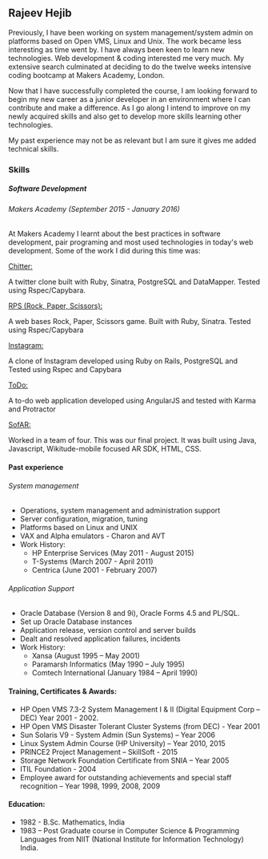 ## Rajeev Hejib

Previously, I have been working on system management/system admin on platforms based on Open VMS, Linux and Unix. The work became less interesting as time went by. I have always been keen to learn new technologies.  Web development & coding interested me very much. My extensive search culminated at deciding to do the twelve weeks intensive coding bootcamp at Makers Academy, London.

Now that I have successfully completed the course, I am looking forward to begin my new career as a junior developer in an environment where I can contribute and make a difference.  As I go along I intend to improve on my newly acquired skills and also get to develop more skills learning other technologies.

My past experience may not be as relevant but I am sure it gives me added technical skills.

### Skills

##### Software Development
###### Makers Academy (September 2015 - January 2016)

At Makers Academy I learnt about the best practices in software development, pair programing and most used technologies in today's web development. Some of the work I did during this time was:

[Chitter:](https://github.com/RajeevHejib/chitter-challenge)

A twitter clone built with Ruby, Sinatra, PostgreSQL and DataMapper. Tested using Rspec/Capybara.

[RPS (Rock, Paper, Scissors):](https://github.com/RajeevHejib/rps-challenge)

A web bases Rock, Paper, Scissors game. Built with Ruby, Sinatra. Tested using Rspec/Capybara

[Instagram:](https://github.com/RajeevHejib/instagram-challenge)

A clone of Instagram developed using Ruby on Rails, PostgreSQL and Tested using Rspec and Capybara

[ToDo:](https://github.com/RajeevHejib/todo_challenge)

A to-do web application developed using AngularJS and tested with Karma and Protractor

[SofAR:](https://github.com/djtango/furniture-app)

Worked in a team of four.  This was our final project. It was built using Java, Javascript, Wikitude-mobile focused AR SDK, HTML, CSS.

#### Past experience

###### System management
  - Operations, system management and administration support
  - Server configuration, migration, tuning
  - Platforms based on Linux and UNIX
  - VAX and Alpha emulators - Charon and AVT
  - Work History:
    - HP Enterprise Services (May 2011 - August 2015)
    - T-Systems (March 2007 - April 2011)
    - Centrica (June 2001 - February 2007)

###### Application Support
  - Oracle Database (Version 8 and 9i), Oracle Forms 4.5 and PL/SQL.
  - Set up Oracle Database instances
  - Application release, version control and server builds
  - Dealt and resolved application failures, incidents
  - Work History:
    - Xansa (August 1995 – May 2001)
    - Paramarsh Informatics (May 1990 – July 1995)
    - Comtech International (January 1984 – April 1990)

#### Training, Certificates & Awards:
- HP Open VMS 7.3-2 System Management I & II (Digital Equipment Corp – DEC) Year 2001 - 2002.
- HP Open VMS Disaster Tolerant Cluster Systems (from DEC) -  Year 2001
- Sun Solaris V9 - System Admin (Sun Systems) – Year 2006
- Linux System Admin Course (HP University) – Year 2010, 2015
- PRINCE2 Project Management – SkillSoft - 2015
- Storage Network  Foundation Certificate from SNIA – Year 2005
- ITIL Foundation - 2004
- Employee award for outstanding achievements and special staff recognition – Year 1998, 1999, 2008, 2009

#### Education:
- 1982 - B.Sc. Mathematics, India
- 1983 – Post Graduate course in Computer Science & Programming Languages from NIIT (National Institute for Information Technology) India.
